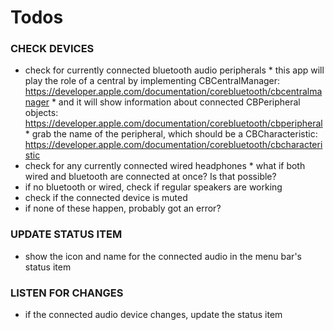 #  Todos

### CHECK DEVICES
  *  check for currently connected bluetooth audio peripherals
         * this app will play the role of a central by implementing CBCentralManager: https://developer.apple.com/documentation/corebluetooth/cbcentralmanager
         * and it will show information about connected CBPeripheral objects: https://developer.apple.com/documentation/corebluetooth/cbperipheral
         * grab the name of the peripheral, which should be a CBCharacteristic: https://developer.apple.com/documentation/corebluetooth/cbcharacteristic
  *  check for any currently connected wired headphones
         * what if both wired and bluetooth are connected at once? Is that possible?
  *  if no bluetooth or wired, check if regular speakers are working
  *  check if the connected device is muted
  *  if none of these happen, probably got an error?
  
  ### UPDATE STATUS ITEM
  *  show the icon and name for the connected audio in the menu bar's status item
  
  ### LISTEN FOR CHANGES
  *  if the connected audio device changes, update the status item
  

